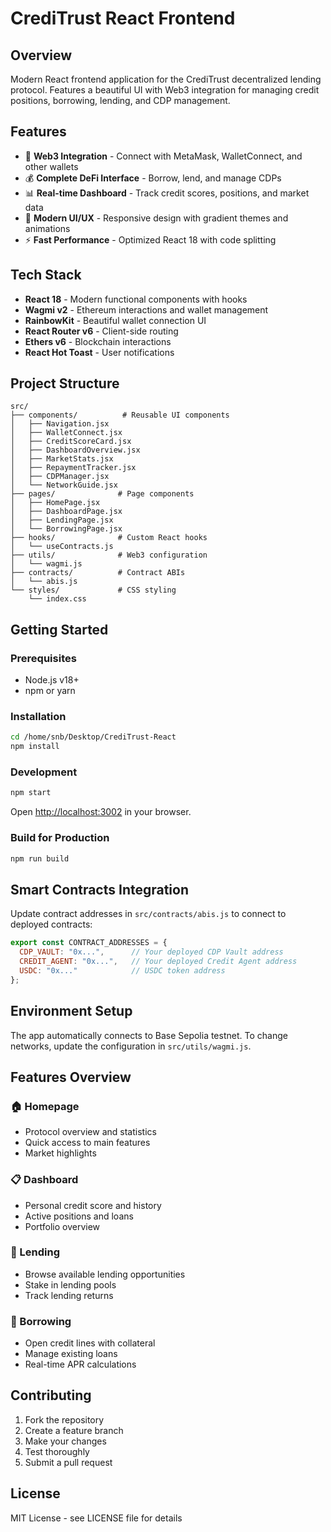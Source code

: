 # CrediTrust React Frontend

## Overview
Modern React frontend application for the CrediTrust decentralized lending protocol. Features a beautiful UI with Web3 integration for managing credit positions, borrowing, lending, and CDP management.

## Features
- 🔗 **Web3 Integration** - Connect with MetaMask, WalletConnect, and other wallets
- 💰 **Complete DeFi Interface** - Borrow, lend, and manage CDPs
- 📊 **Real-time Dashboard** - Track credit scores, positions, and market data
- 🎨 **Modern UI/UX** - Responsive design with gradient themes and animations
- ⚡ **Fast Performance** - Optimized React 18 with code splitting

## Tech Stack
- **React 18** - Modern functional components with hooks
- **Wagmi v2** - Ethereum interactions and wallet management
- **RainbowKit** - Beautiful wallet connection UI
- **React Router v6** - Client-side routing
- **Ethers v6** - Blockchain interactions
- **React Hot Toast** - User notifications

## Project Structure
```
src/
├── components/          # Reusable UI components
│   ├── Navigation.jsx
│   ├── WalletConnect.jsx
│   ├── CreditScoreCard.jsx
│   ├── DashboardOverview.jsx
│   ├── MarketStats.jsx
│   ├── RepaymentTracker.jsx
│   ├── CDPManager.jsx
│   └── NetworkGuide.jsx
├── pages/              # Page components
│   ├── HomePage.jsx
│   ├── DashboardPage.jsx
│   ├── LendingPage.jsx
│   └── BorrowingPage.jsx
├── hooks/              # Custom React hooks
│   └── useContracts.js
├── utils/              # Web3 configuration
│   └── wagmi.js
├── contracts/          # Contract ABIs
│   └── abis.js
└── styles/             # CSS styling
    └── index.css
```

## Getting Started

### Prerequisites
- Node.js v18+
- npm or yarn

### Installation
```bash
cd /home/snb/Desktop/CrediTrust-React
npm install
```

### Development
```bash
npm start
```
Open [http://localhost:3002](http://localhost:3002) in your browser.

### Build for Production
```bash
npm run build
```

## Smart Contracts Integration
Update contract addresses in `src/contracts/abis.js` to connect to deployed contracts:

```javascript
export const CONTRACT_ADDRESSES = {
  CDP_VAULT: "0x...",      // Your deployed CDP Vault address
  CREDIT_AGENT: "0x...",   // Your deployed Credit Agent address
  USDC: "0x..."            // USDC token address
};
```

## Environment Setup
The app automatically connects to Base Sepolia testnet. To change networks, update the configuration in `src/utils/wagmi.js`.

## Features Overview

### 🏠 Homepage
- Protocol overview and statistics
- Quick access to main features
- Market highlights

### 📋 Dashboard  
- Personal credit score and history
- Active positions and loans
- Portfolio overview

### 💸 Lending
- Browse available lending opportunities
- Stake in lending pools
- Track lending returns

### 🏦 Borrowing
- Open credit lines with collateral
- Manage existing loans
- Real-time APR calculations

## Contributing
1. Fork the repository
2. Create a feature branch
3. Make your changes
4. Test thoroughly
5. Submit a pull request

## License
MIT License - see LICENSE file for details
